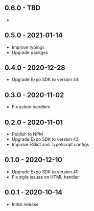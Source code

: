 ## 0.6.0 - TBD

* 

## 0.5.0 - 2021-01-14

* Improve typings
* Upgrade packges

## 0.4.0 - 2020-12-28

* Upgrade Expo SDK to version 44

## 0.3.0 - 2020-11-02

* Fix action handlers

## 0.2.0 - 2020-11-01

* Publish to NPM
* Upgrade Expo SDK to version 43
* Improve ESlint and TypeScript configs

## 0.1.0 - 2020-12-10

* Upgrade Expo SDK to version 40
* Fix style issues on HTML handler

## 0.0.1 - 2020-10-14

* Initial release
